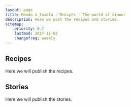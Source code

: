 ```yaml
---
layout: page
title: Mondo a tavola - Recipes - The world at dinner
description: Here we post the recipes and stories.
sitemap:
    priority: 0.7
    lastmod: 2017-11-02
    changefreq: weekly
---
```

## Recipes
Here we will publish the recipes.

## Stories
Here we will publish the stories.

